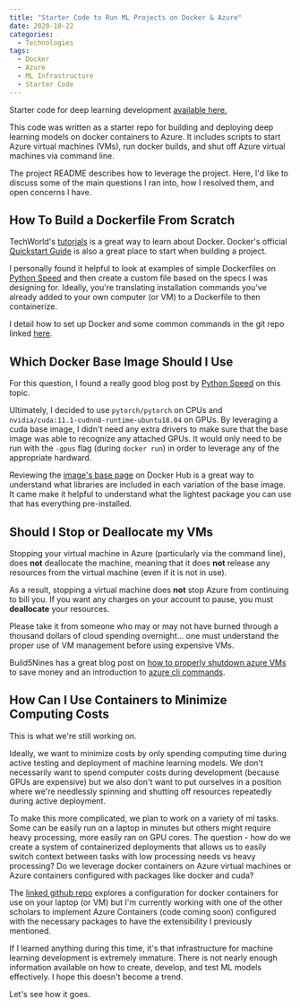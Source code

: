 ```yaml
---
title: "Starter Code to Run ML Projects on Docker & Azure"
date: 2020-10-22
categories:
  - Technologies
tags:
  - Docker
  - Azure
  - ML Infrastructure
  - Starter Code
---
```


Starter code for deep learning development [available here.](https://github.com/JenniferShola/deep-learning-starter)

This code was written as a starter repo for building and deploying deep learning models on docker containers to Azure. It includes scripts to start Azure virtual machines (VMs), run docker builds, and shut off Azure virtual machines via command line.

The project README describes how to leverage the project. Here, I'd like to discuss some of the main questions I ran into, how I resolved them, and open concerns I have.

## How To Build a Dockerfile From Scratch

TechWorld's [tutorials](https://www.youtube.com/watch?v=jPdIRX6q4jA&feature=youtu.be&ab_channel=TechWorldwithNana) is a great way to learn about Docker. Docker's official [Quickstart Guide](https://docs.docker.com/get-started/) is also a great place to start when building a project.

I personally found it helpful to look at examples of simple Dockerfiles on [Python Speed](https://pythonspeed.com/articles/activate-virtualenv-dockerfile/) and then create a custom file based on the specs I was designing for. Ideally, you're translating installation commands you've already added to your own computer (or VM) to a Dockerfile to then containerize.

I detail how to set up Docker and some common commands in the git repo linked [here](https://github.com/JenniferShola/deep-learning-starter).

## Which Docker Base Image Should I Use

For this question, I found a really good blog post by [Python Speed](https://pythonspeed.com/articles/base-image-python-docker-images/) on this topic.

Ultimately, I decided to use `pytorch/pytorch` on CPUs and `nvidia/cuda:11.1-cudnn8-runtime-ubuntu18.04` on GPUs. By leveraging a cuda base image, I didn't need any extra drivers to make sure that the base image was able to recognize any attached GPUs. It would only need to be run with the `-gpus` flag (during `docker run`) in order to leverage any of the appropriate hardward.

Reviewing the [image's base page](https://hub.docker.com/r/nvidia/cuda) on Docker Hub is a great way to understand what libraries are included in each variation of the base image. It came make it helpful to understand what the lightest package you can use that has everything pre-installed.

## Should I Stop or Deallocate my VMs

Stopping your virtual machine in Azure (particularly via the command line), does **not** deallocate the machine, meaning that it does **not** release any resources from the virtual machine (even if it is not in use).

As a result, stopping a virtual machine does **not** stop Azure from continuing to bill you. If you want any charges on your account to pause, you must **deallocate** your resources.

Please take it from someone who may or may not have burned through a thousand dollars of cloud spending overnight... one must understand the proper use of VM management before using expensive VMs.

Build5Nines has a great blog post on [how to properly shutdown azure VMs](https://build5nines.com/properly-shutdown-azure-vm-to-save-money/) to save money and an introduction to [azure cli commands](https://build5nines.com/azure-cli-2-0-quickly-start-stop-all-vms/).

## How Can I Use Containers to Minimize Computing Costs

This is what we're still working on.

Ideally, we want to minimize costs by only spending computing time during active testing and deployment of machine learning models. We don't necessarily want to spend computer costs during development (because GPUs are expensive) but we also don't want to put ourselves in a position where we're needlessly spinning and shutting off resources repeatedly during active deployment.

To make this more complicated, we plan to work on a variety of ml tasks. Some can be easily run on a laptop in minutes but others might require heavy processing, more easily ran on GPU cores. The question - how do we create a system of containerized deployments that allows us to easily switch context between tasks with low processing needs vs heavy processing? Do we leverage docker containers on Azure virtual machines or Azure containers configured with packages like docker and cuda?

The [linked github repo](https://github.com/JenniferShola/deep-learning-starter) explores a configuration for docker containers for use on your laptop (or VM) but I'm currently working with one of the other scholars to implement Azure Containers (code coming soon) configured with the necessary packages to have the extensibility I previously mentioned.

If I learned anything during this time, it's that infrastructure for machine learning development is extremely immature. There is not nearly enough information available on how to create, develop, and test ML models effectively. I hope this doesn't become a trend.

Let's see how it goes.
